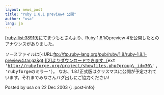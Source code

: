 ```yaml
---
layout: news_post
title: "ruby 1.8.1 preview4 公開"
author: "usa"
lang: ja
---
```


[\[ruby-list:38919\]][1]にてまつもとさんより、Ruby 1.8.1のpreview
4を公開したとのアナウンスがありました。

ソースファイルは[&lt;URL:ftp://ftp.ruby-lang.org/pub/ruby/1.8/ruby-1.8.1-preview4.tar.gz&gt;][2]よりダウンロードできます（<kbd>ext
\'http://rubyforge.org/project/showfiles.php?group\_id=30\',
\'rubyforgeのミラー\'</kbd>）。
なお、1.8.1正式版はクリスマスに公開が予定されています。それまでみなさんバグ出しにご協力ください!

Posted by usa on 22 Dec 2003
{: .post-info}



[1]: http://blade.nagaokaut.ac.jp/cgi-bin/scat.rb/ruby/ruby-list/38919 
[2]: ftp://ftp.ruby-lang.org/pub/ruby/1.8/ruby-1.8.1-preview4.tar.gz 
